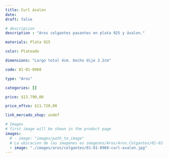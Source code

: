 ```yaml
---
title: Curl ávalon
date: 
draft: false

# descripcion
description : "Aros colgantes pasantes en plata 925 y ávalon."

materials: Plata 925

color: Plateado

dimensions: "Largo total 4cm. Ancho dije 2.2cm"

code: 01-01-0968

type: "Aros"

categories: []

price: $13.790,00

price_eftvo: $11.720,00

link_mercado_shop: undef

# Images
# first image will be shown in the product page
images:
  # - image: "images/path_to_image"
  # La ubicacion de las imagenes es imagenes/Aros/Aros.Colgantes/01-01-0968-curl-avalon
  - image: "./images/aros/colgantes/01-01-0968-curl-avalon.jpg"
---
```

